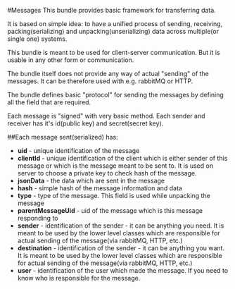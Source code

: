 #Messages
This bundle provides basic framework for transferring data.

It is based on simple idea: to have a unified process of sending, receiving, packing(serializing) and unpacking(unserializing) data across multiple(or single one) systems.

This bundle is meant to be used for client-server communication. But it is usable in any other form or communication.

The bundle itself does not provide any way of actual "sending" of the messages. It can be therefore used with e.g. rabbitMQ or HTTP.

The bundle defines basic "protocol" for sending the messages by defining all the field that are required.

Each message is "signed" with very basic method. Each sender and receiver has it's id(public key) and secret(secret key).

##Each message sent(serialized) has:
- **uid** - unique identification of the message
- **clientId** - unique identification of the client which is either sender of this message or which is the message meant to be sent to. It is used on server to choose a private key to check hash of the message.
- **jsonData** - the data which are sent in the message
- **hash** - simple hash of the message information and data
- **type** - type of the message. This field is used while unpacking the message
- **parentMessageUid** - uid of the message which is this message responding to
- **sender** - identification of the sender - it can be anything you need. It is meant to be used by the lower level classes which are responsible for actual sending of the message(via rabbitMQ, HTTP, etc.)
- **destination** - identification of the sender - it can be anything you want. It is meant to be used by the lower level classes which are responsible for actual sending of the message(via rabbitMQ, HTTP, etc.)
- **user** - identification of the user which made the message. If you need to know who is responsible for the message.
